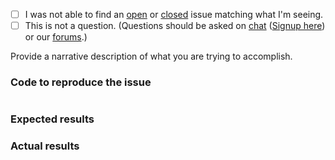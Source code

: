  - [ ] I was not able to find an [open](https://github.com/zfcampus/zf-composer-autoloading/issues?q=is%3Aopen) or [closed](https://github.com/zfcampus/zf-composer-autoloading/issues?q=is%3Aclosed) issue matching what I'm seeing.
 - [ ] This is not a question. (Questions should be asked on [chat](https://zendframework.slack.com/) ([Signup here](https://zendframework-slack.herokuapp.com/)) or our [forums](https://discourse.zendframework.com/).)

Provide a narrative description of what you are trying to accomplish.

### Code to reproduce the issue

<!-- Please provide the minimum code necessary to recreate the issue -->

```php
```

### Expected results

<!-- What do you think should have happened? -->

### Actual results

<!-- What did you actually observe? -->
